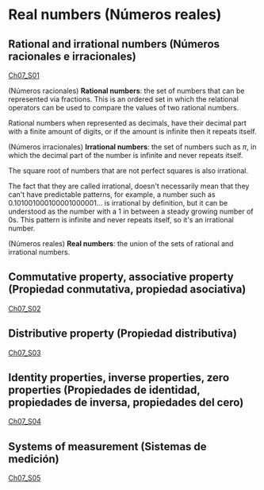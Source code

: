 
#   Real numbers (Números reales)

## Rational and irrational numbers (Números racionales e irracionales)
[Ch07_S01](../../../Libros/Mathematics/Algebra_basics__Prealgebra__OpenStax.pdf#page=603)

(Números racionales)
**Rational numbers**: the set of numbers that can be represented via fractions. This is an ordered set in which the relational operators can be used to compare the values of two rational numbers.

Rational numbers when represented as decimals, have their decimal part with a finite amount of digits, or if the amount is infinite then it repeats itself.

(Números irracionales)
**Irrational numbers**: the set of numbers such as $\pi$, in which the decimal part of the number is infinite and never repeats itself.

The square root of numbers that are not perfect squares is also irrational.

The fact that they are called irrational, doesn't necessarily mean that they can't have predictable patterns, for example, a number such as $0.101001000100001000001...$ is irrational by definition, but it can be understood as the number with a $1$ in between a steady growing number of $0$s. This pattern is infinite and never repeats itself, so it's an irrational number.

(Números reales)
**Real numbers**: the union of the sets of rational and irrational numbers.

## Commutative property, associative property (Propiedad conmutativa, propiedad asociativa)
[Ch07_S02](../../../Libros/Mathematics/Algebra_basics__Prealgebra__OpenStax.pdf#page=)

## Distributive property (Propiedad distributiva)
[Ch07_S03](../../../Libros/Mathematics/Algebra_basics__Prealgebra__OpenStax.pdf#page=)

## Identity properties, inverse properties, zero properties (Propiedades de identidad, propiedades de inversa, propiedades del cero)
[Ch07_S04](../../../Libros/Mathematics/Algebra_basics__Prealgebra__OpenStax.pdf#page=)

## Systems of measurement (Sistemas de medición)
[Ch07_S05](../../../Libros/Mathematics/Algebra_basics__Prealgebra__OpenStax.pdf#page=)
